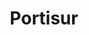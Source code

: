 ---
title: "Portisur"
url: /montevideo/portisur-avenida-gonzalo-ramirez/
shop: alimentos congelados
---